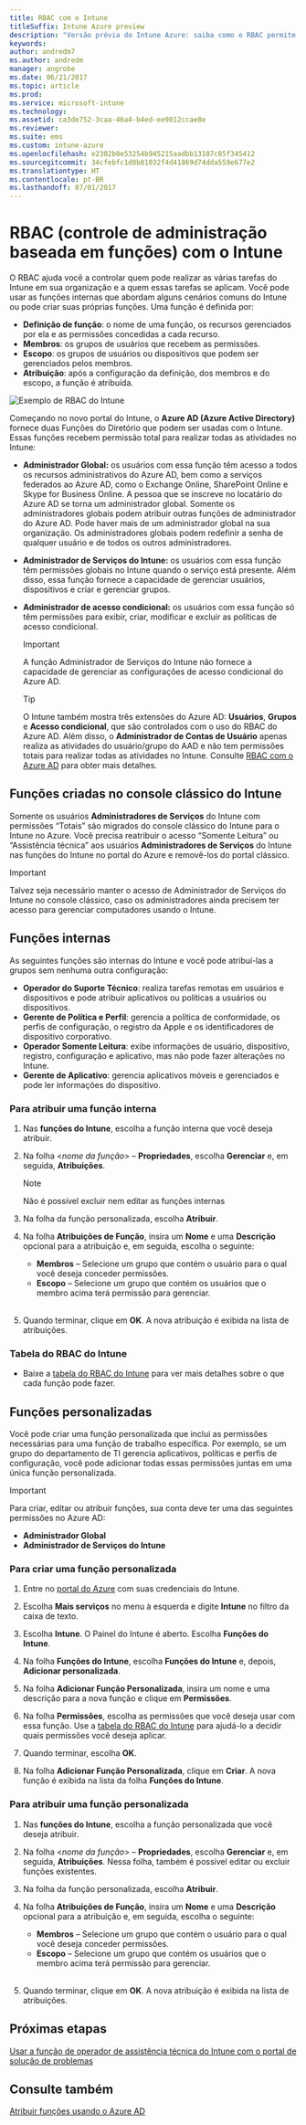 ```yaml
---
title: RBAC com o Intune
titleSuffix: Intune Azure preview
description: "Versão prévia do Intune Azure: saiba como o RBAC permite controlar quem pode executar ações e fazer alterações."
keywords: 
author: andredm7
ms.author: andredm
manager: angrobe
ms.date: 06/21/2017
ms.topic: article
ms.prod: 
ms.service: microsoft-intune
ms.technology: 
ms.assetid: ca3de752-3caa-46a4-b4ed-ee9012ccae8e
ms.reviewer: 
ms.suite: ems
ms.custom: intune-azure
ms.openlocfilehash: e2302b0e53254b945215aadbb13107c85f345412
ms.sourcegitcommit: 34cfebfc1d8b81032f4d41869d74dda559e677e2
ms.translationtype: HT
ms.contentlocale: pt-BR
ms.lasthandoff: 07/01/2017
---
```

# RBAC (controle de administração baseada em funções) com o Intune
<a id="role-based-administration-control-rbac-with-intune" class="xliff"></a>

O RBAC ajuda você a controlar quem pode realizar as várias tarefas do Intune em sua organização e a quem essas tarefas se aplicam. Você pode usar as funções internas que abordam alguns cenários comuns do Intune ou pode criar suas próprias funções. Uma função é definida por:

- **Definição de função**: o nome de uma função, os recursos gerenciados por ela e as permissões concedidas a cada recurso.
- **Membros**: os grupos de usuários que recebem as permissões.
- **Escopo**: os grupos de usuários ou dispositivos que podem ser gerenciados pelos membros.
- **Atribuição**: após a configuração da definição, dos membros e do escopo, a função é atribuída.

![Exemplo de RBAC do Intune](./media/intune-rbac-1.PNG)

Começando no novo portal do Intune, o **Azure AD (Azure Active Directory)** fornece duas Funções do Diretório que podem ser usadas com o Intune. Essas funções recebem permissão total para realizar todas as atividades no Intune:

- **Administrador Global:** os usuários com essa função têm acesso a todos os recursos administrativos do Azure AD, bem como a serviços federados ao Azure AD, como o Exchange Online, SharePoint Online e Skype for Business Online. A pessoa que se inscreve no locatário do Azure AD se torna um administrador global. Somente os administradores globais podem atribuir outras funções de administrador do Azure AD. Pode haver mais de um administrador global na sua organização. Os administradores globais podem redefinir a senha de qualquer usuário e de todos os outros administradores.

- **Administrador de Serviços do Intune:** os usuários com essa função têm permissões globais no Intune quando o serviço está presente. Além disso, essa função fornece a capacidade de gerenciar usuários, dispositivos e criar e gerenciar grupos.

- **Administrador de acesso condicional:** os usuários com essa função só têm permissões para exibir, criar, modificar e excluir as políticas de acesso condicional.

    > [!IMPORTANT]
    > A função Administrador de Serviços do Intune não fornece a capacidade de gerenciar as configurações de acesso condicional do Azure AD.

    > [!TIP]
    > O Intune também mostra três extensões do Azure AD: **Usuários**, **Grupos** e **Acesso condicional**, que são controlados com o uso do RBAC do Azure AD. Além disso, o **Administrador de Contas de Usuário** apenas realiza as atividades do usuário/grupo do AAD e não tem permissões totais para realizar todas as atividades no Intune. Consulte [RBAC com o Azure AD](https://docs.microsoft.com/azure/active-directory/active-directory-assign-admin-roles) para obter mais detalhes.

## Funções criadas no console clássico do Intune
<a id="roles-created-in-the-intune-classic-console" class="xliff"></a>

Somente os usuários **Administradores de Serviços** do Intune com permissões “Totais” são migrados do console clássico do Intune para o Intune no Azure. Você precisa reatribuir o acesso “Somente Leitura” ou “Assistência técnica” aos usuários **Administradores de Serviços** do Intune nas funções do Intune no portal do Azure e removê-los do portal clássico.

> [!IMPORTANT]
> Talvez seja necessário manter o acesso de Administrador de Serviços do Intune no console clássico, caso os administradores ainda precisem ter acesso para gerenciar computadores usando o Intune.

## Funções internas
<a id="built-in-roles" class="xliff"></a>

As seguintes funções são internas do Intune e você pode atribuí-las a grupos sem nenhuma outra configuração:

- **Operador do Suporte Técnico**: realiza tarefas remotas em usuários e dispositivos e pode atribuir aplicativos ou políticas a usuários ou dispositivos. 
- **Gerente de Política e Perfil**: gerencia a política de conformidade, os perfis de configuração, o registro da Apple e os identificadores de dispositivo corporativo.
- **Operador Somente Leitura**: exibe informações de usuário, dispositivo, registro, configuração e aplicativo, mas não pode fazer alterações no Intune.
- **Gerente de Aplicativo**: gerencia aplicativos móveis e gerenciados e pode ler informações do dispositivo.

### Para atribuir uma função interna
<a id="to-assign-a-built-in-role" class="xliff"></a>

1. Nas **funções do Intune**, escolha a função interna que você deseja atribuir.

2. Na folha <*nome da função*> – **Propriedades**, escolha **Gerenciar** e, em seguida, **Atribuições**.

    > [!NOTE] 
    > Não é possível excluir nem editar as funções internas
    
3. Na folha da função personalizada, escolha **Atribuir**.

4. Na folha **Atribuições de Função**, insira um **Nome** e uma **Descrição** opcional para a atribuição e, em seguida, escolha o seguinte:
    - **Membros** – Selecione um grupo que contém o usuário para o qual você deseja conceder permissões.
    - **Escopo** – Selecione um grupo que contém os usuários que o membro acima terá permissão para gerenciar.
<br></br>
5. Quando terminar, clique em **OK**. A nova atribuição é exibida na lista de atribuições.

### Tabela do RBAC do Intune
<a id="intune-rbac-table" class="xliff"></a>

- Baixe a [tabela do RBAC do Intune](https://gallery.technet.microsoft.com/Intune-RBAC-table-2e3c9a1a) para ver mais detalhes sobre o que cada função pode fazer.

## Funções personalizadas
<a id="custom-roles" class="xliff"></a>

Você pode criar uma função personalizada que inclui as permissões necessárias para uma função de trabalho específica. Por exemplo, se um grupo do departamento de TI gerencia aplicativos, políticas e perfis de configuração, você pode adicionar todas essas permissões juntas em uma única função personalizada.

> [!IMPORTANT]
> Para criar, editar ou atribuir funções, sua conta deve ter uma das seguintes permissões no Azure AD:
> - **Administrador Global**
> - **Administrador de Serviços do Intune**

### Para criar uma função personalizada
<a id="to-create-a-custom-role" class="xliff"></a>

1. Entre no [portal do Azure](https://portal.azure.com) com suas credenciais do Intune.

2. Escolha **Mais serviços** no menu à esquerda e digite **Intune** no filtro da caixa de texto.

3. Escolha **Intune**. O Painel do Intune é aberto. Escolha **Funções do Intune**.

4. Na folha **Funções do Intune**, escolha **Funções do Intune** e, depois, **Adicionar personalizada**.

5. Na folha **Adicionar Função Personalizada**, insira um nome e uma descrição para a nova função e clique em **Permissões**.

3. Na folha **Permissões**, escolha as permissões que você deseja usar com essa função. Use a [tabela do RBAC do Intune](https://gallery.technet.microsoft.com/Intune-RBAC-table-2e3c9a1a) para ajudá-lo a decidir quais permissões você deseja aplicar.

4. Quando terminar, escolha **OK**.

5. Na folha **Adicionar Função Personalizada**, clique em **Criar**. A nova função é exibida na lista da folha **Funções do Intune**.

### Para atribuir uma função personalizada
<a id="to-assign-a-custom-role" class="xliff"></a>

1. Nas **funções do Intune**, escolha a função personalizada que você deseja atribuir.

2. Na folha <*nome da função*> – **Propriedades**, escolha **Gerenciar** e, em seguida, **Atribuições**. Nessa folha, também é possível editar ou excluir funções existentes.

3. Na folha da função personalizada, escolha **Atribuir**.

4. Na folha **Atribuições de Função**, insira um **Nome** e uma **Descrição** opcional para a atribuição e, em seguida, escolha o seguinte:
    - **Membros** – Selecione um grupo que contém o usuário para o qual você deseja conceder permissões.
    - **Escopo** – Selecione um grupo que contém os usuários que o membro acima terá permissão para gerenciar.
<br></br>
5. Quando terminar, clique em **OK**. A nova atribuição é exibida na lista de atribuições.

## Próximas etapas
<a id="next-steps" class="xliff"></a>

[Usar a função de operador de assistência técnica do Intune com o portal de solução de problemas](help-desk-operators.md)

## Consulte também
<a id="see-also" class="xliff"></a>

[Atribuir funções usando o Azure AD](https://docs.microsoft.com/azure/active-directory/active-directory-users-assign-role-azure-portal)